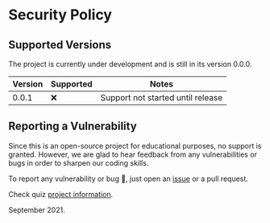 # Security Policy

## Supported Versions

The project is currently under development and is still in its version 0.0.0.

| Version | Supported | Notes |
| ------- | --------- | ----- |
| 0.0.1   | :x:       | Support not started until release |

## Reporting a Vulnerability

Since this is an open-source project for educational purposes, no support is granted. However, we are
glad to hear feedback from any vulnerabilities or bugs in order to sharpen our coding skills.

To report any vulnerability or bug :rotating_light:, just open an [issue](https://github.com/fcesc-code/fapac1/issues) or a pull request.

Check quiz [project information](https://github.com/fcesc-code/fapac1#readme).

September 2021.
